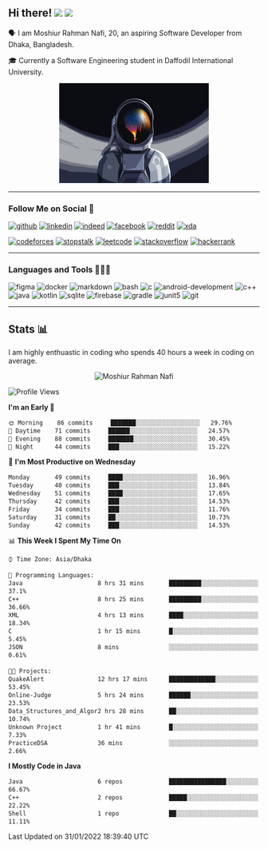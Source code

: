 ## Hi there! <img src="https://media.giphy.com/media/hvRJCLFzcasrR4ia7z/giphy.gif" width="28"> <img src="https://emojis.slackmojis.com/emojis/images/1531849430/4246/blob-sunglasses.gif?1531849430" width="28"/></h3>

🗣 I am Moshiur Rahman Nafi, 20, an aspiring Software Developer from Dhaka, Bangladesh.

🎓 Currently a Software Engineering student in Daffodil International University.

<p align="center">
    <img width="300" height="200" src="assets/resources/astraunaut.jpg" alt="defUserName-404">
</p>

---

### Follow Me on Social 👥

[![github](https://img.shields.io/badge/GitHub-100000?style=flat&logo=github&logoColor=white)](https://github.com/defUserName-404?tab=repositories)
[![linkedin](https://img.shields.io/badge/LinkedIn-0077B5?style=flat&logo=linkedin&logoColor=white)](https://www.linkedin.com/in/moshiur-rahman-nafi-469734229)
[![indeed](https://img.shields.io/badge/Indeed-2164f3?style=flat&logo=Indeed&logoColor=white)](https://my.indeed.com/resume?hl=en&co=US&from=gnav-career-guide-webapp)
[![facebook](https://img.shields.io/badge/Facebook-1877F2?style=flat&logo=facebook&logoColor=white)](https://www.facebook.com/moshiurrahman.nafi)
[![reddit](https://img.shields.io/badge/Reddit-FF4500?style=flat&logo=reddit&logoColor=white)](https://www.reddit.com/user/def_username-404)
[![xda](https://img.shields.io/badge/xda%20Developers-2DAAE9?style=flat&logo=xda-developers&logoColor=white)](https://forum.xda-developers.com/account/)

[![codeforces](https://img.shields.io/badge/Codeforces-445f9d?style=flat&logo=Codeforces&logoColor=white)](https://codeforces.com/profile/def_UserName)
[![stopstalk](https://img.shields.io/badge/StopStalk-red?style=flat&logo=StopStalk&logoColor=white)](https://www.stopstalk.com/user/profile/def_UserName)
[![leetcode](https://img.shields.io/badge/-LeetCode-FFA116?style=flat&logo=LeetCode&logoColor=black)](https://leetcode.com/def_UserName/)
[![stackoverflow](https://img.shields.io/badge/Stack_Overflow-FE7A16?style=flat&logo=stack-overflow&logoColor=brown)](https://stackoverflow.com/users/15433896/def-username)
[![hackerrank](https://img.shields.io/badge/-HackerRank-2EC866?style=flat&logo=HackerRank&logoColor=white)](https://www.hackerrank.com/def_UserName)

---

### Languages and Tools 👨🏾‍💻

![figma](https://img.shields.io/badge/Figma-F24E1E?style=for-the-badge&logo=figma&logoColor=white)
![docker](https://img.shields.io/badge/Docker-2CA5E0?style=for-the-badge&logo=docker&logoColor=white)
![markdown](https://img.shields.io/badge/Markdown-000000?style=for-the-badge&logo=markdown&logoColor=white)
![bash](https://img.shields.io/badge/Bash-121011?style=for-the-badge&logo=gnu-bash&logoColor=white)
![c](https://img.shields.io/badge/C-00599C?style=for-the-badge&logo=c&logoColor=white)
![android-development](https://img.shields.io/badge/Android_Development-3DDC84?style=for-the-badge&logo=android-studio&logoColor=white)
![c++](https://img.shields.io/badge/C%2B%2B-00599C?style=for-the-badge&logo=c%2B%2B&logoColor=white)
![java](https://img.shields.io/badge/Java-ED8B00?style=for-the-badge&logo=java&logoColor=white)
![kotlin](https://img.shields.io/badge/Kotlin-0095D5?&style=for-the-badge&logo=kotlin&logoColor=white)
![sqlite](https://img.shields.io/badge/SQLite-07405E?style=for-the-badge&logo=sqlite&logoColor=white)
![firebase](https://img.shields.io/badge/firebase-ffca28?style=for-the-badge&logo=firebase&logoColor=black)
![gradle](https://img.shields.io/badge/gradle-02303A?style=for-the-badge&logo=gradle&logoColor=white)
![junit5](https://img.shields.io/badge/Junit5-25A162?style=for-the-badge&logo=junit5&logoColor=white)
![git](https://img.shields.io/badge/GIT-E44C30?style=for-the-badge&logo=git&logoColor=white)

---
## Stats 📊
I am highly enthuastic in coding who spends 40 hours a week in coding on average.  

<p align="center">
<img src="https://github-readme-stats.vercel.app/api?username=defUserName-404&disable_year=true&show_icons=true&count_private=true&theme=dark&include_all_commits=true" alt="Moshiur Rahman Nafi"  />
</p>

<!--START_SECTION:waka-->
![Profile Views](http://img.shields.io/badge/Profile%20Views-1-blue)

**I'm an Early 🐤** 

```text
🌞 Morning    86 commits     ███████░░░░░░░░░░░░░░░░░░   29.76% 
🌆 Daytime    71 commits     ██████░░░░░░░░░░░░░░░░░░░   24.57% 
🌃 Evening    88 commits     ███████░░░░░░░░░░░░░░░░░░   30.45% 
🌙 Night      44 commits     ███░░░░░░░░░░░░░░░░░░░░░░   15.22%

```
📅 **I'm Most Productive on Wednesday** 

```text
Monday       49 commits     ████░░░░░░░░░░░░░░░░░░░░░   16.96% 
Tuesday      40 commits     ███░░░░░░░░░░░░░░░░░░░░░░   13.84% 
Wednesday    51 commits     ████░░░░░░░░░░░░░░░░░░░░░   17.65% 
Thursday     42 commits     ███░░░░░░░░░░░░░░░░░░░░░░   14.53% 
Friday       34 commits     ███░░░░░░░░░░░░░░░░░░░░░░   11.76% 
Saturday     31 commits     ██░░░░░░░░░░░░░░░░░░░░░░░   10.73% 
Sunday       42 commits     ███░░░░░░░░░░░░░░░░░░░░░░   14.53%

```


📊 **This Week I Spent My Time On** 

```text
⌚︎ Time Zone: Asia/Dhaka

💬 Programming Languages: 
Java                     8 hrs 31 mins       █████████░░░░░░░░░░░░░░░░   37.1% 
C++                      8 hrs 25 mins       █████████░░░░░░░░░░░░░░░░   36.66% 
XML                      4 hrs 13 mins       ████░░░░░░░░░░░░░░░░░░░░░   18.34% 
C                        1 hr 15 mins        █░░░░░░░░░░░░░░░░░░░░░░░░   5.45% 
JSON                     8 mins              ░░░░░░░░░░░░░░░░░░░░░░░░░   0.61%

🐱‍💻 Projects: 
QuakeAlert               12 hrs 17 mins      █████████████░░░░░░░░░░░░   53.45% 
Online-Judge             5 hrs 24 mins       ██████░░░░░░░░░░░░░░░░░░░   23.53% 
Data_Structures_and_Algor2 hrs 28 mins       ██░░░░░░░░░░░░░░░░░░░░░░░   10.74% 
Unknown Project          1 hr 41 mins        █░░░░░░░░░░░░░░░░░░░░░░░░   7.33% 
PracticeDSA              36 mins             ░░░░░░░░░░░░░░░░░░░░░░░░░   2.66%

```

**I Mostly Code in Java** 

```text
Java                     6 repos             ████████████████░░░░░░░░░   66.67% 
C++                      2 repos             █████░░░░░░░░░░░░░░░░░░░░   22.22% 
Shell                    1 repo              ██░░░░░░░░░░░░░░░░░░░░░░░   11.11%

```



 Last Updated on 31/01/2022 18:39:40 UTC
<!--END_SECTION:waka-->
